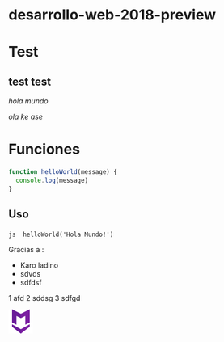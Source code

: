 # desarrollo-web-2018-preview


# Test
## test test
_hola mundo_

*ola ke ase*


# Funciones
```js
function helloWorld(message) {
  console.log(message)
}
```
## Uso
`js 
helloWorld('Hola Mundo!')
`

Gracias a :
- Karo ladino
- sdvds
- sdfdsf

1 afd
2 sddsg
3 sdfgd

![alt text](https://github.com/adam-p/markdown-here/raw/master/src/common/images/icon48.png "Logo Title Text 1")
